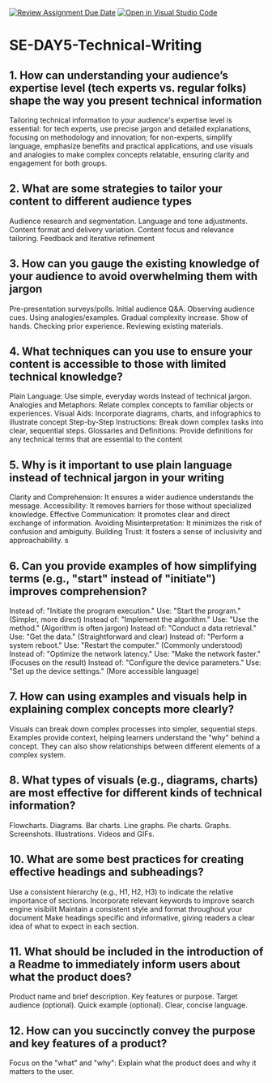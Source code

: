 [![Review Assignment Due Date](https://classroom.github.com/assets/deadline-readme-button-22041afd0340ce965d47ae6ef1cefeee28c7c493a6346c4f15d667ab976d596c.svg)](https://classroom.github.com/a/zsAR-pyY)
[![Open in Visual Studio Code](https://classroom.github.com/assets/open-in-vscode-2e0aaae1b6195c2367325f4f02e2d04e9abb55f0b24a779b69b11b9e10269abc.svg)](https://classroom.github.com/online_ide?assignment_repo_id=18640793&assignment_repo_type=AssignmentRepo)
# SE-DAY5-Technical-Writing
## 1. How can understanding your audience’s expertise level (tech experts vs. regular folks) shape the way you present technical information

Tailoring technical information to your audience's expertise level is essential: for tech experts, use precise jargon and detailed explanations, focusing on methodology and innovation; for non-experts, simplify language, emphasize benefits and practical applications, and use visuals and analogies to make complex concepts relatable, ensuring clarity and engagement for both groups.

## 2. What are some strategies to tailor your content to different audience types
Audience research and segmentation.
Language and tone adjustments.
Content format and delivery variation.
Content focus and relevance tailoring.
Feedback and iterative refinement

## 3. How can you gauge the existing knowledge of your audience to avoid overwhelming them with jargon
Pre-presentation surveys/polls.
Initial audience Q&A.
Observing audience cues.
Using analogies/examples.
Gradual complexity increase.
Show of hands.
Checking prior experience.
Reviewing existing materials.
## 4. What techniques can you use to ensure your content is accessible to those with limited technical knowledge?
Plain Language:
Use simple, everyday words instead of technical jargon.
Analogies and Metaphors:
Relate complex concepts to familiar objects or experiences.
Visual Aids:
Incorporate diagrams, charts, and infographics to illustrate concept
Step-by-Step Instructions:
Break down complex tasks into clear, sequential steps.
Glossaries and Definitions:
Provide definitions for any technical terms that are essential to the content
## 5. Why is it important to use plain language instead of technical jargon in your writing
Clarity and Comprehension: It ensures a wider audience understands the message.
Accessibility: It removes barriers for those without specialized knowledge.
Effective Communication: It promotes clear and direct exchange of information.
Avoiding Misinterpretation: It minimizes the risk of confusion and ambiguity.
Building Trust: It fosters a sense of inclusivity and approachability.
s
## 6. Can you provide examples of how simplifying terms (e.g., "start" instead of "initiate") improves comprehension?
Instead of: "Initiate the program execution."
Use: "Start the program." (Simpler, more direct)
Instead of: "Implement the algorithm."
Use: "Use the method." (Algorithm is often jargon)
Instead of: "Conduct a data retrieval."
Use: "Get the data." (Straightforward and clear)
Instead of: "Perform a system reboot."
Use: "Restart the computer." (Commonly understood)
Instead of: "Optimize the network latency."
Use: "Make the network faster." (Focuses on the result)
Instead of: "Configure the device parameters."
Use: "Set up the device settings." (More accessible language)
## 7. How can using examples and visuals help in explaining complex concepts more clearly?
Visuals can break down complex processes into simpler, sequential steps.
Examples provide context, helping learners understand the "why" behind a concept.
They can also show relationships between different elements of a complex system.


## 8. What types of visuals (e.g., diagrams, charts) are most effective for different kinds of technical information?


Flowcharts.
Diagrams.
Bar charts.
Line graphs.
Pie charts.
Graphs.
Screenshots.
Illustrations.
Videos and GIFs.
## 10. What are some best practices for creating effective headings and subheadings?
Use a consistent hierarchy (e.g., H1, H2, H3) to indicate the relative importance of sections.
Incorporate relevant keywords to improve search engine visibilit
Maintain a consistent style and format throughout your document
Make headings specific and informative, giving readers a clear idea of what to expect in each section.


## 11. What should be included in the introduction of a Readme to immediately inform users about what the product does?
Product name and brief description.
Key features or purpose.
Target audience (optional).
Quick example (optional).
Clear, concise language.
## 12. How can you succinctly convey the purpose and key features of a product?
Focus on the "what" and "why": Explain what the product does and why it matters to the user.

